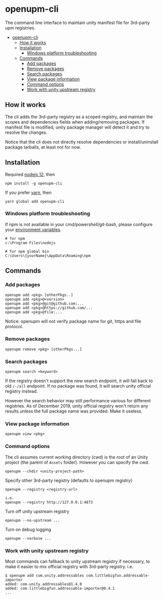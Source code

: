 # openupm-cli

The command line interface to maintain unity manifest file for 3rd-party upm registries.

- [openupm-cli](#openupm-cli)
  - [How it works](#how-it-works)
  - [Installation](#installation)
    - [Windows platform troubleshooting](#windows-platform-troubleshooting)
  - [Commands](#commands)
    - [Add packages](#add-packages)
    - [Remove packages](#remove-packages)
    - [Search packages](#search-packages)
    - [View package information](#view-package-information)
    - [Command options](#command-options)
    - [Work with unity upstream registry](#work-with-unity-upstream-registry)

## How it works

The cli adds the 3rd-party registry as a scoped registry, and maintain the scopes and dependencies fields when adding/removing packages. If manifest file is modified, unity package manager will detect it and try to resolve the changes.

Notice that the cli does not directly resolve dependencies or install/uninstall package tarballs, at least not for now.

## Installation

Required [nodejs 12](https://nodejs.org/en/download/), then

```
npm install -g openupm-cli
```

If you prefer [yarn](https://yarnpkg.com/), then
```
yarn global add openupm-cli
```

### Windows platform troubleshooting

If npm is not available in your cmd/powershell/git-bash, please configure your [environment variables](https://stackoverflow.com/questions/27864040/fixing-npm-path-in-windows-8-and-10).

```
# for npm
c:\Program Files\nodejs

# for npm global bin
C:\Users\{yourName}\AppData\Roaming\npm
```

## Commands

### Add packages
```
openupm add <pkg> [otherPkgs..]
openupm add <pkg>@<version>
openupm add <pkg>@git@github.com:...
openupm add <pkg>@https://github.com/...
openupm add <pkg>@file:...
```
Notice: openupm will not verify package name for git, https and file protocol.

### Remove packages
```
openupm remove <pkg> [otherPkgs...]
```

### Search packages
```
openupm search <keyword>
```

If the registry doesn't support the new search endpoint, it will fall back to old `/-/all` endpoint. If no package was found, it will search unity official registry instead.

However the search behavior may still performance various for different registries. As of December 2019, unity official registry won't return any results unless the full package name was provided. Make it useless.

### View package information
```
openupm view <pkg>
```

### Command options

The cli assumes current working directory (cwd) is the root of an Unity project (the parent of `Assets` folder). However you can specify the cwd.

```
openupm --chdir <unity-project-path>
```

Specify other 3rd-party registry (defaults to openupm registry)

```
openupm --registry <registry-url>

i.e.
openupm --registry http://127.0.0.1:4873
```

Turn off unity upstream registry

```
openupm --no-upstream ...
```

Turn on debug logging

```
openupm --verbose ...
```

### Work with unity upstream registry

Most commands can fallback to unity upstream registry if necessary, to make it easier to mix official registry with 3rd-party registry. i.e.

```
$ openupm add com.unity.addressables com.littlebigfun.addressable-importer
added: com.unity.addressables@1.4.0
added: com.littlebigfun.addressable-importer@0.4.1
...
```
